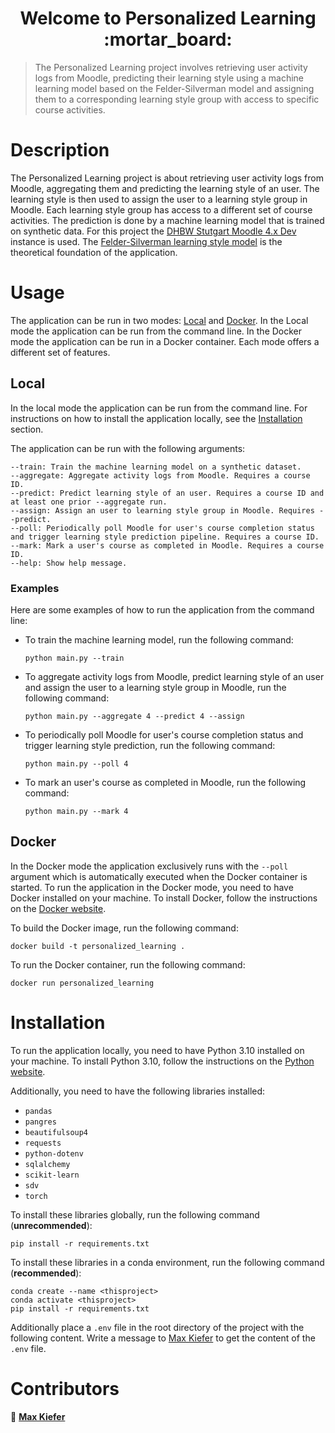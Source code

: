 <h1 align="center">Welcome to Personalized Learning :mortar_board:</h1>

> The Personalized Learning project involves retrieving user activity logs from Moodle, predicting their learning style using a machine learning model based on the Felder-Silverman model and assigning them to a corresponding learning style group with access to specific course activities.
  
# Description

The Personalized Learning project is about retrieving user activity logs from Moodle, aggregating them and predicting the learning style of an user. The learning style is then used to assign the user to a learning style group in Moodle. Each learning style group has access to a different set of course activities. The prediction is done by a machine learning model that is trained on synthetic data. For this project the [DHBW Stutgart Moodle 4.x Dev](http://ai-in-education.dhbw-stuttgart.de/moodle/login/?lang=en) instance is used. The [Felder-Silverman learning style model](https://www.engr.ncsu.edu/wp-content/uploads/drive/1QP6kBI1iQmpQbTXL-08HSl0PwJ5BYnZW/1988-LS-plus-note.pdf) is the theoretical foundation of the application.

# Usage

The application can be run in two modes: [Local](#local) and [Docker](#docker). In the Local mode the application can be run from the command line. In the Docker mode the application can be run in a Docker container. Each mode offers a different set of features.

## Local

In the local mode the application can be run from the command line. For instructions on how to install the application locally, see the [Installation](#installation) section. 

The application can be run with the following arguments:   
```
--train: Train the machine learning model on a synthetic dataset.
--aggregate: Aggregate activity logs from Moodle. Requires a course ID.
--predict: Predict learning style of an user. Requires a course ID and at least one prior --aggregate run.
--assign: Assign an user to learning style group in Moodle. Requires --predict.
--poll: Periodically poll Moodle for user's course completion status and trigger learning style prediction pipeline. Requires a course ID.
--mark: Mark a user's course as completed in Moodle. Requires a course ID.
--help: Show help message.
```

### Examples

Here are some examples of how to run the application from the command line:

* To train the machine learning model, run the following command:
    ```
    python main.py --train
    ```

* To aggregate activity logs from Moodle, predict learning style of an user and assign the user to a learning style group in Moodle, run the following command:
    ``` 
    python main.py --aggregate 4 --predict 4 --assign
    ```

* To periodically poll Moodle for user's course completion status and trigger learning style prediction, run the following command:
    ```
    python main.py --poll 4
    ```

* To mark an user's course as completed in Moodle, run the following command:
    ```
    python main.py --mark 4
    ```

## Docker

In the Docker mode the application exclusively runs with the `--poll` argument which is automatically executed when the Docker container is started. To run the application in the Docker mode, you need to have Docker installed on your machine. To install Docker, follow the instructions on the [Docker website](https://docs.docker.com/get-docker/).

To build the Docker image, run the following command:
```
docker build -t personalized_learning .
```

To run the Docker container, run the following command:
```
docker run personalized_learning
```


# Installation

To run the application locally, you need to have Python 3.10 installed on your machine. To install Python 3.10, follow the instructions on the [Python website](https://www.python.org/downloads/).

Additionally, you need to have the following libraries installed:

- `pandas`
- `pangres`
- `beautifulsoup4`
- `requests`
- `python-dotenv`
- `sqlalchemy`
- `scikit-learn`
- `sdv`
- `torch`

To install these libraries globally, run the following command (**unrecommended**):

```
pip install -r requirements.txt
```

To install these libraries in a conda environment, run the following command (**recommended**):

```
conda create --name <thisproject>
conda activate <thisproject>
pip install -r requirements.txt
```

Additionally place a `.env` file in the root directory of the project with the following content. Write a message to [Max Kiefer](https://github.com/Maxkie1) to get the content of the `.env` file.

# Contributors

:bust_in_silhouette: **[Max Kiefer](https://github.com/Maxkie1)**